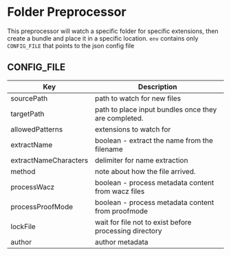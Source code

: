 # Folder Preprocessor

This preprocessor will watch a specific folder for specific extensions, then create a bundle and place it in a specific location. `env` contains only `CONFIG_FILE` that points to the json config file

## CONFIG_FILE

| Key                   | Description                                            |
| --------------------- | ------------------------------------------------------ |
| sourcePath            | path to watch for new files                            |
| targetPath            | path to place input bundles once they are completed.   |
| allowedPatterns       | extensions to watch for                                |
| extractName           | boolean - extract the name from the filename           |
| extractNameCharacters | delimiter for name extraction                          |
| method                | note about how the file arrived.                       |
| processWacz           | boolean - process metadata content from wacz files     |
| processProofMode      | boolean - process metadata content from proofmode      |
| lockFile              | wait for file not to exist before processing directory |
| author                | author metadata                                        |


